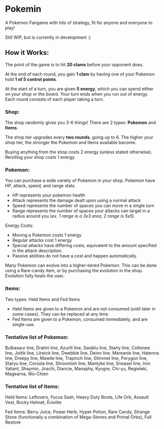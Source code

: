 # Pokemin
 
A Pokemon Fangame with lots of strategy, fit for anyone and everyone to play!

Still WIP, but is currently in development :)

## How it Works:

The point of the game is to hit **20 clams** before your opponent does.

At the end of each round, you gain **1 clam** by having one of your Pokemon hold **1 of 5 control points**. 

At the start of a turn, you are given **5 energy**, which you can spend either on your *shop* or the *board*.  Your turn ends when you run out of energy. Each round consists of each player taking a turn. 

### Shop: 

The shop randomly gives you 3-6 things! There are 2 types: **Pokemon** and **Items**. 

The shop tier upgrades every **two rounds**, going up to 6. The higher your shop tier, the stronger the Pokemon and Items available become.

Buying anything from the shop costs 2 energy (unless stated otherwise). Rerolling your shop costs 1 energy.

### Pokemon: 

You can purchase a wide variety of Pokemon in your shop.
Pokemon have HP, attack, speed, and range stats.
- HP represents your pokemon health
- Attack represents the damage dealt upon using a normal attack
- Speed represents the number of spaces you can move in a single turn
- Range represents the number of spaces your attacks can target in a radius around you (*ex. 1 range is a 3x3 area, 2 range is 5x5*)
  
Energy Costs:
- Moving a Pokemon costs 1 energy
- Regular attacks cost 1 energy
- Special attacks have differing costs, equivalent to the amount specified in the attack description.
- Passive abilities do not have a cost and happen automatically.

Many Pokemon can evolve into a higher-tiered Pokemon. This can be done using a Rare-candy item, or by purchasing the evolution in the shop. Evolution fully heals the user.

### Items:

Two types: Held Items and Fed Items
- Held Items are given to a Pokemon and are not consumed (until later in some cases). They can be replaced at any time.
- Fed Items are given to a Pokemon, consumed immediately, and are single-use.

### Tentative list of Pokemon:

Bulbasaur line, Dratini line, Azurill line, Swablu line, Starly line, Cottonee line, Joltik line, Litwick line, Dwebble line, Deino line, Mareanie line, Hatenna line, Dreepy line, Mawile line, Trapinch line, Glimmet line, Porygon line, Staryu line, Corsola line, Shroomish line, Mantyke line, Sneasel line, Iron Valiant, Shaymin, Jirachi, Diancie, Manaphy, Kyogre, Chi-yu, Regieleki, Magearna, Wo-Chien

### Tentative list of Items:

Held Items: Leftovers, Focus Sash, Heavy Duty Boots, Life Orb, Assault Vest, Rocky Helmet, Eviolite

Fed Items: Berry Juice, Power Herb, Hyper Potion, Rare Candy, Strange Stone (functionally a combination of Mega-Stones and Primal Orbs), Full Restore

